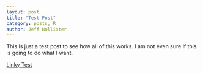 ```yaml
---
layout: post
title: "Test Post"
category: posts, R
author: Jeff Hollister
---
```


This is just a test post to see how all of this works.  I am not even sure if this is
going to do what I want.

[Linky Test](http://jwhollister.com)
